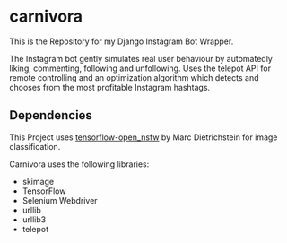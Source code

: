 # carnivora

This is the Repository for my Django Instagram Bot Wrapper. 

The Instagram bot gently simulates real user behaviour by automatedly liking, commenting, following and unfollowing. Uses the telepot API for remote controlling and an optimization algorithm which detects and chooses from the most profitable Instagram hashtags. 

## Dependencies

This Project uses [tensorflow-open_nsfw](https://github.com/mdietrichstein/tensorflow-open_nsfw) by Marc Dietrichstein
for image classification.

Carnivora uses the following libraries:
- skimage
- TensorFlow
- Selenium Webdriver
- urllib
- urllib3
- telepot
